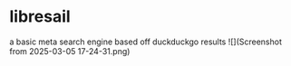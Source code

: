 # libresail
a basic meta search engine based off duckduckgo results
![](Screenshot from 2025-03-05 17-24-31.png)
